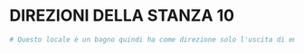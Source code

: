 # DIREZIONI DELLA STANZA 10

```python
# Questo locale è un bagno quindi ha come direzione solo l'uscita di emergenza!
```
